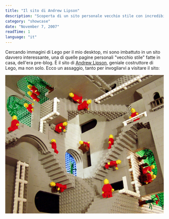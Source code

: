```yaml
---
title: "Il sito di Andrew Lipson"
description: "Scoperta di un sito personale vecchio stile con incredibili creazioni LEGO di Andrew Lipson, tra cui riproduzioni di opere di Escher."
category: "showcase"
date: "November 7, 2007"
readTime: 1
language: "it"
---
```


Cercando immagini di Lego per il mio desktop, mi sono imbattuto in un sito davvero interessante, una di quelle pagine personali "vecchio stile" fatte in casa, dell'era pre-blog. È il sito di [Andrew Lipson](http://www.andrewlipson.com/), geniale costruttore di Lego, ma non solo. Ecco un assaggio, tanto per invogliarvi a visitare il sito:

![Lego Escher di Andrew Lipson](/images/blog/lego_relativity.jpg)
